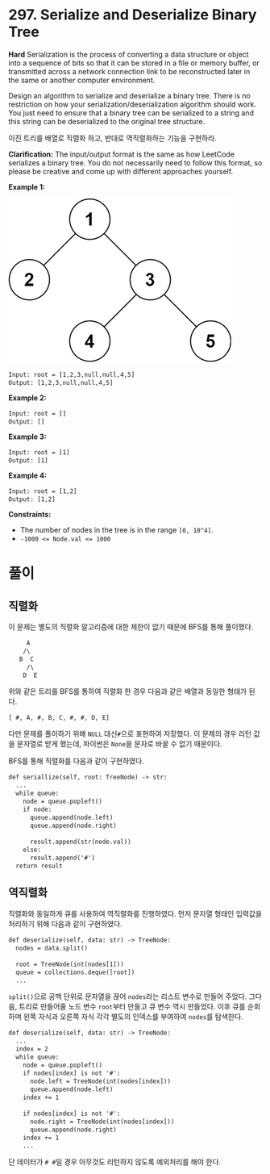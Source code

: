 # 297. Serialize and Deserialize Binary Tree
**Hard**
Serialization is the process of converting a data structure or object into a sequence of bits so that it can be stored in a file or memory buffer, or transmitted across a network connection link to be reconstructed later in the same or another computer environment.

Design an algorithm to serialize and deserialize a binary tree. There is no restriction on how your serialization/deserialization algorithm should work. You just need to ensure that a binary tree can be serialized to a string and this string can be deserialized to the original tree structure.

이진 트리를 배열로 직렬화 하고, 반대로 역직렬화하는 기능을 구현하라.

**Clarification:** The input/output format is the same as how LeetCode serializes a binary tree. You do not necessarily need to follow this format, so please be creative and come up with different approaches yourself.

 

**Example 1:**

![serdeser](serdeser.jpg)

```
Input: root = [1,2,3,null,null,4,5]
Output: [1,2,3,null,null,4,5]
```
**Example 2:**

```
Input: root = []
Output: []
```

**Example 3:**

```
Input: root = [1]
Output: [1]
```

**Example 4:**

```
Input: root = [1,2]
Output: [1,2]
```

**Constraints:**

- The number of nodes in the tree is in the range ```[0, 10^4]```.
- ```-1000 <= Node.val <= 1000```

# 풀이

## 직렬화

이 문제는 별도의 직렬화 알고리즘에 대한 제한이 없기 때문에 BFS를 통해 풀이했다.
```
     A
    /\
   B  C
     /\
    D  E
```
위와 같은 트리를 BFS를 통하여 직렬화 한 경우 다음과 같은 배열과 동일한 형태가 된다.
```
[ #, A, #, B, C, #, #, D, E]
```
다만 문제를 풀이하기 위해 ```NULL``` 대신```#```으로 표현하여 저장했다.
이 문제의 경우 리턴 값을 문자열로 받게 했는데, 파이썬은 ```None```을 문자로 바꿀 수 없기 때문이다.

BFS를 통해 직렬화를 다음과 같이 구현하였다.

```
def seriallize(self, root: TreeNode) -> str:
  ...
  while queue:
    node = queue.popleft()
    if node:
      queue.append(node.left)
      queue.append(node.right)

      result.append(str(node.val))
    else:
      result.append('#')
  return result
```

## 역직렬화

직렬화와 동일하게 큐를 사용하여 역직렬화를 진행하였다. 먼저 문자열 형태인 입력값을 처리하기 위해 다음과 같이 구현하였다.

```
def deserialize(self, data: str) -> TreeNode:
  nodes = data.split()

  root = TreeNode(int(nodes[1]))
  queue = collections.deque([root])
  ...
```

```split()```으로 공백 단위로 문자열을 끊어 ```nodes```라는 리스트 변수로 만들어 주었다. 그다음, 트리로 만들어줄 노드 변수 ```root```부터 만들고 큐 변수 역시 만들었다. 이후 큐를 순회하며 왼쪽 자식과 오른쪽 자식 각각 별도의 인덱스를 부여하여 ```nodes```를 탐색한다.

```
def deserialize(self, data: str) -> TreeNode:
  ...
  index = 2
  while queue:
    node = queue.popleft()
    if nodes[index] is not '#':
      node.left = TreeNode(int(nodes[index]))
      queue.append(node.left)
    index += 1

    if nodes[index] is not '#':
      node.right = TreeNode(int(nodes[index]))
      queue.append(node.right)
    index += 1
    ...
```

단 데이터가 ```# #```일 경우 아무것도 리턴하지 않도록 예외처리를 해야 한다.
